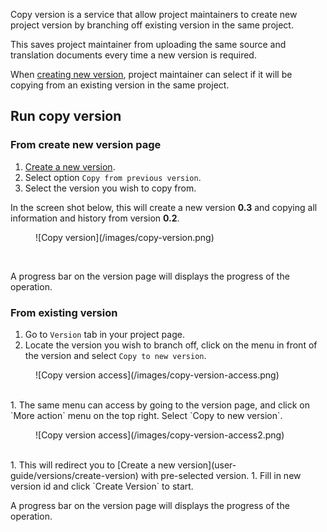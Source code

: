 Copy version is a service that allow project maintainers to create new project version by branching off existing version in the same project.

This saves project maintainer from uploading the same source and translation documents every time a new version is required.

When [creating new version](user-guide/versions/create-version), project maintainer can select if it will be copying from an existing version in the same project.

## Run copy version

### From create new version page

1. [Create a new version](user-guide/versions/create-version).
1. Select option `Copy from previous version`.
1. Select the version you wish to copy from.

In the screen shot below, this will create a new version **0.3** and copying all information and history from version **0.2**.
<figure>
![Copy version](/images/copy-version.png)
</figure>
<br/>

A progress bar on the version page will displays the progress of the operation.

### From existing version

1. Go to `Version` tab in your project page.
1. Locate the version you wish to branch off, click on the menu in front of the version and select `Copy to new version`.
<figure>
![Copy version access](/images/copy-version-access.png)
</figure>
<br/>
1. The same menu can access by going to the version page, and click on `More action` menu on the top right. Select `Copy to new version`.
<figure>
![Copy version access](/images/copy-version-access2.png)
</figure>
<br/>
1. This will redirect you to [Create a new version](user-guide/versions/create-version) with pre-selected version.
1. Fill in new version id and click `Create Version` to start.

A progress bar on the version page will displays the progress of the operation.